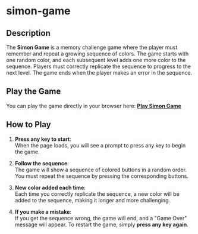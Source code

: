 # simon-game
## Description 
The **Simon Game** is a memory challenge game where the player must remember and repeat a growing sequence of colors. The game starts with one random color, and each subsequent level adds one more color to the sequence. Players must correctly replicate the sequence to progress to the next level. The game ends when the player makes an error in the sequence.
## Play the Game
You can play the game directly in your browser here:
**[Play Simon Game](https://amtrbl.github.io/simon-game/)**
## How to Play

1. **Press any key to start**:  
   When the page loads, you will see a prompt to press any key to begin the game.

2. **Follow the sequence**:  
   The game will show a sequence of colored buttons in a random order. You must repeat the sequence by pressing the corresponding buttons.

3. **New color added each time**:  
   Each time you correctly replicate the sequence, a new color will be added to the sequence, making it longer and more challenging.

4. **If you make a mistake**:  
   If you get the sequence wrong, the game will end, and a "Game Over" message will appear. To restart the game, simply **press any key again**.
